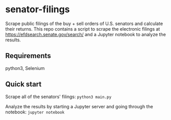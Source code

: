 # senator-filings
Scrape public filings of the buy + sell orders of U.S. senators and calculate their returns. This repo contains a script to scrape the electronic filings at https://efdsearch.senate.gov/search/ and a Jupyter notebook to analyze the results.

## Requirements

python3, Selenium

## Quick start

Scrape all of the senators' filings: `python3 main.py`

Analyze the results by starting a Jupyter server and going through the notebook: `jupyter notebook`
